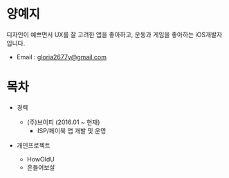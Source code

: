 # 양예지
디자인이 예쁘면서 UX를 잘 고려한 앱을 좋아하고, 운동과 게임을 좋아하는 iOS개발자 입니다.

* Email : gloria2677y@gmail.com

# 목차
* 경력
  * (주)브이피 (2016.01 ~ 현재)
    * ISP/페이북 앱 개발 및 운영 

* 개인프로젝트
  * HowOldU
  * 흔들어보살
